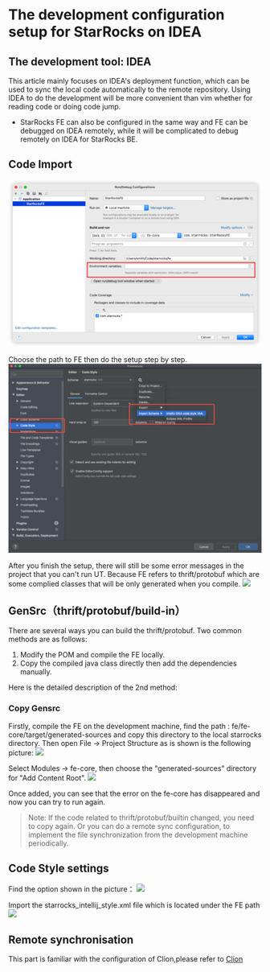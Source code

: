 # The development configuration setup for StarRocks on IDEA
## The development tool: IDEA

This article mainly focuses on IDEA's deployment function, which can be used to sync the local code automatically to the remote repository. Using IDEA to do the development will be more  convenient than vim whether for reading code or doing code jump.
* StarRocks FE can also be configured in the same way and FE can be debugged on IDEA remotely, while it will be complicated to debug remotely on IDEA for StarRocks BE.

## Code Import
![](https://github.com/StarRocks/community/blob/main/Contributors/guide/picture/IDEA1.png)

Choose the path to FE then do the setup step by step.
![](https://github.com/StarRocks/community/blob/main/Contributors/guide/picture/IDEA2.png)

After you finish the setup, there will still be some error messages in the project that you can't run UT. Because FE refers to thrift/protobuf which are some complied classes that will be only generated when you compile.
![](https://github.com/StarRocks/community/blob/main/Contributors/guide/picture/IDEA3.png)

## GenSrc（thrift/protobuf/build-in）

There are several ways you can build the thrift/protobuf. Two common methods are as follows:
1. Modify the POM and compile the FE locally.
2. Copy the compiled java class directly then add the dependencies manually.

Here is the detailed description of the 2nd method:
### Copy Gensrc
Firstly, compile the FE on the development machine, find the path : fe/fe-core/target/generated-sources and copy this directory to the local starrocks directory.
Then open File -> Project Structure as is shown is the following picture:
![](https://github.com/StarRocks/community/blob/main/Contributors/guide/picture/IDEA4.png)

Select Modules -> fe-core, then choose the "generated-sources" directory for "Add Content Root".
![](https://github.com/StarRocks/community/blob/main/Contributors/guide/picture/IDEA5.png)

Once added, you can see that the error on the fe-core has disappeared and now you can try to run again.
> Note: If the code related to thrift/protobuf/builtin changed, you need to copy again. Or you can do a remote sync configuration, to implement the file synchronization from the development machine periodically.

## Code Style settings

Find the option shown in the picture：
![](https://github.com/StarRocks/community/blob/main/Contributors/guide/picture/IDEA6.png)

Import the starrocks_intellij_style.xml file which is located under the FE path
![](https://github.com/StarRocks/community/blob/main/Contributors/guide/picture/IDEA7.png)

## Remote synchronisation
This part is familiar with the configuration of Clion,please refer to [Clion](https://github.com/StarRocks/community/blob/main/Contributors/guide/Clion.md)




